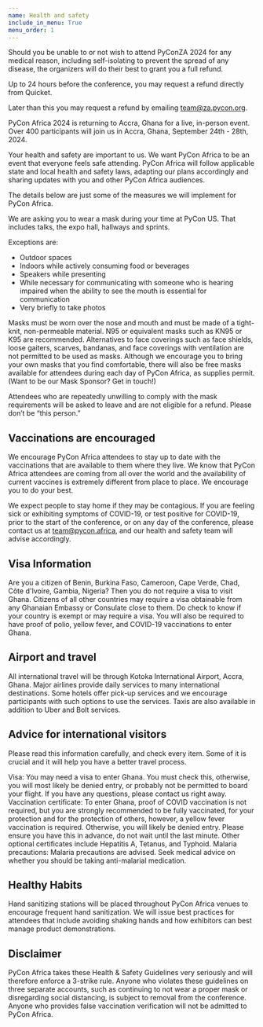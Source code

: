 ```yaml
---
name: Health and safety
include_in_menu: True
menu_order: 1
---
```


Should you be unable to or not wish to attend PyConZA 2024 for any medical reason, including self-isolating to prevent the spread of any disease, the organizers will do their best to grant you a full refund.

Up to 24 hours before the conference, you may request a refund directly from Quicket.

Later than this you may request a refund by emailing team@za.pycon.org.


PyCon Africa 2024 is returning to Accra, Ghana for a live, in-person event. Over 400 participants will join us in Accra, Ghana, September 24th - 28th, 2024.

Your health and safety are important to us. We want PyCon Africa to be an event that everyone feels safe attending. PyCon Africa will follow applicable state and local health and safety laws, adapting our plans accordingly and sharing updates with you and other PyCon Africa audiences.

The details below are just some of the measures we will implement for PyCon Africa.

We are asking you to wear a mask during your time at PyCon US. That includes talks, the expo hall, hallways and sprints.

Exceptions are:
- Outdoor spaces
- Indoors while actively consuming food or beverages
- Speakers while presenting
- While necessary for communicating with someone who is hearing impaired when the ability to see the mouth is essential for communication
- Very briefly to take photos

Masks must be worn over the nose and mouth and must be made of a tight-knit, non-permeable material. N95 or equivalent masks such as KN95 or K95 are recommended. Alternatives to face coverings such as face shields, loose gaiters, scarves, bandanas, and face coverings with ventilation are not permitted to be used as masks. Although we encourage you to bring your own masks that you find comfortable, there will also be free masks available for attendees during each day of PyCon Africa, as supplies permit. (Want to be our Mask Sponsor? Get in touch!)

Attendees who are repeatedly unwilling to comply with the mask requirements will be asked to leave and are not eligible for a refund. Please don’t be “this person.”

## Vaccinations are encouraged 

We encourage PyCon Africa attendees to stay up to date with the vaccinations that are available to them where they live. We know that PyCon Africa attendees are coming from all over the world and the availability of current vaccines is extremely different from place to place. We encourage you to do your best.

We expect people to stay home if they may be contagious. If you are feeling sick or exhibiting symptoms of COVID-19, or test positive for COVID-19, prior to the start of the conference, or on any day of the conference, please contact us at team@pycon.africa, and our health and safety team will advise accordingly.

## Visa Information 
Are you a citizen of Benin, Burkina Faso, Cameroon, Cape Verde, Chad, Côte d'Ivoire, Gambia, Nigeria? Then you do not require a visa to visit Ghana. Citizens of all other countries may require a visa obtainable from any Ghanaian Embassy or Consulate close to them. Do check to know if your country is exempt or may require a visa. You will also be required to have proof of polio, yellow fever, and COVID-19 vaccinations to enter Ghana.

## Airport and travel 

All international travel will be through Kotoka International Airport, Accra, Ghana. Major airlines provide daily services to many international destinations. Some hotels offer pick-up services and we encourage participants with such options to use the services. Taxis are also available in addition to Uber and Bolt services.

## Advice for international visitors
Please read this information carefully, and check every item. Some of it is crucial and it will help you have a better travel process.

Visa: You may need a visa to enter Ghana. You must check this, otherwise, you will most likely be denied entry, or probably not be permitted to board your flight. If you have any questions, please contact us right away.
Vaccination certificate: To enter Ghana, proof of COVID vaccination is not required, but you are strongly recommended to be fully vaccinated, for your protection and for the protection of others, however, a yellow fever vaccination is required. Otherwise, you will likely be denied entry. Please ensure you have this in advance, do not wait until the last minute. Other optional certificates include Hepatitis A, Tetanus, and Typhoid.
Malaria precautions: Malaria precautions are advised. Seek medical advice on whether you should be taking anti-malarial medication.

## Healthy Habits

Hand sanitizing stations will be placed throughout PyCon Africa venues to encourage frequent hand sanitization.
We will issue best practices for attendees that include avoiding shaking hands and how exhibitors can best manage product demonstrations.

## Disclaimer 

PyCon Africa takes these Health & Safety Guidelines very seriously and will therefore enforce a 3-strike rule. Anyone who violates these guidelines on three separate accounts, such as continuing to not wear a proper mask or disregarding social distancing, is subject to removal from the conference. Anyone who provides false vaccination verification will not be admitted to PyCon Africa.

